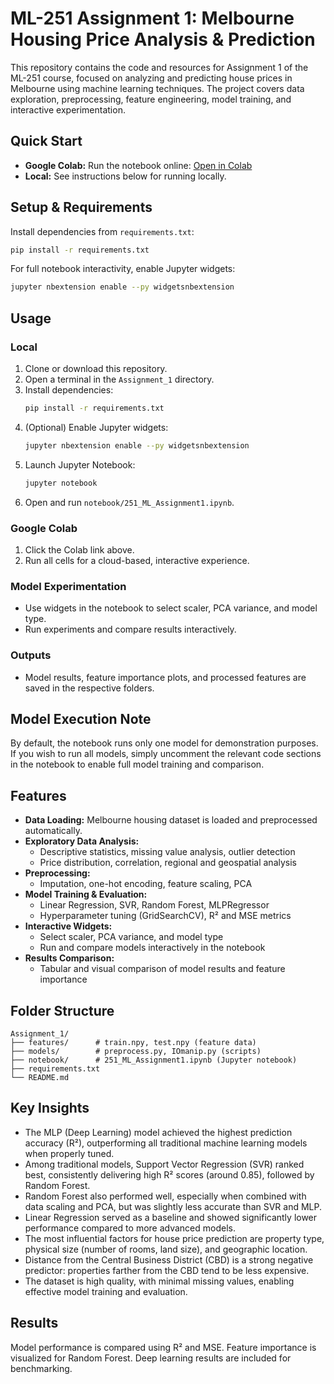 
# ML-251 Assignment 1: Melbourne Housing Price Analysis & Prediction

This repository contains the code and resources for Assignment 1 of the ML-251 course, focused on analyzing and predicting house prices in Melbourne using machine learning techniques. The project covers data exploration, preprocessing, feature engineering, model training, and interactive experimentation.

## Quick Start

- **Google Colab:** Run the notebook online: [Open in Colab](https://colab.research.google.com/drive/1GAUbgeEsvjU-iEGN_TrHmg8Ruim0jAfb?usp=sharing)
- **Local:** See instructions below for running locally.

## Setup & Requirements

Install dependencies from `requirements.txt`:

```bash
pip install -r requirements.txt
```

For full notebook interactivity, enable Jupyter widgets:

```bash
jupyter nbextension enable --py widgetsnbextension
```

## Usage

### Local
1. Clone or download this repository.
2. Open a terminal in the `Assignment_1` directory.
3. Install dependencies:
   ```bash
   pip install -r requirements.txt
   ```
4. (Optional) Enable Jupyter widgets:
   ```bash
   jupyter nbextension enable --py widgetsnbextension
   ```
5. Launch Jupyter Notebook:
   ```bash
   jupyter notebook
   ```
6. Open and run `notebook/251_ML_Assignment1.ipynb`.

### Google Colab
1. Click the Colab link above.
2. Run all cells for a cloud-based, interactive experience.

### Model Experimentation
- Use widgets in the notebook to select scaler, PCA variance, and model type.
- Run experiments and compare results interactively.

### Outputs
- Model results, feature importance plots, and processed features are saved in the respective folders.

## Model Execution Note

By default, the notebook runs only one model for demonstration purposes. If you wish to run all models, simply uncomment the relevant code sections in the notebook to enable full model training and comparison.

## Features

- **Data Loading:** Melbourne housing dataset is loaded and preprocessed automatically.
- **Exploratory Data Analysis:**
  - Descriptive statistics, missing value analysis, outlier detection
  - Price distribution, correlation, regional and geospatial analysis
- **Preprocessing:**
  - Imputation, one-hot encoding, feature scaling, PCA
- **Model Training & Evaluation:**
  - Linear Regression, SVR, Random Forest, MLPRegressor
  - Hyperparameter tuning (GridSearchCV), R² and MSE metrics
- **Interactive Widgets:**
  - Select scaler, PCA variance, and model type
  - Run and compare models interactively in the notebook
- **Results Comparison:**
  - Tabular and visual comparison of model results and feature importance

## Folder Structure

```
Assignment_1/
├── features/      # train.npy, test.npy (feature data)
├── models/        # preprocess.py, IOmanip.py (scripts)
├── notebook/      # 251_ML_Assignment1.ipynb (Jupyter notebook)
├── requirements.txt
└── README.md
```

## Key Insights

- The MLP (Deep Learning) model achieved the highest prediction accuracy (R²), outperforming all traditional machine learning models when properly tuned.
- Among traditional models, Support Vector Regression (SVR) ranked best, consistently delivering high R² scores (around 0.85), followed by Random Forest.
- Random Forest also performed well, especially when combined with data scaling and PCA, but was slightly less accurate than SVR and MLP.
- Linear Regression served as a baseline and showed significantly lower performance compared to more advanced models.
- The most influential factors for house price prediction are property type, physical size (number of rooms, land size), and geographic location.
- Distance from the Central Business District (CBD) is a strong negative predictor: properties farther from the CBD tend to be less expensive.
- The dataset is high quality, with minimal missing values, enabling effective model training and evaluation.

## Results

Model performance is compared using R² and MSE. Feature importance is visualized for Random Forest. Deep learning results are included for benchmarking.

